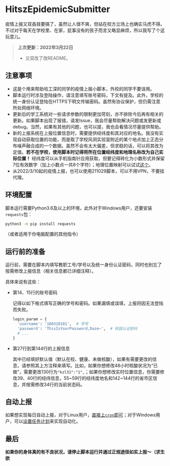 # HitszEpidemicSubmitter

疫情上报又双叒叕要搞了，虽然让人很不爽，但站在校方立场上也确实马虎不得。不过对于每天在学校里、在家，屁事没有的孩子而言又略显麻烦，所以我写了个这玩意儿。

>  **上次更新：2022年3月22日**
>
> - 又双改了改README。

## 注意事项

- 这是个用来帮助哈工深的同学的疫情上报小脚本，外校的同学不要误用。
- 脚本运行时涉及登陆操作，请注意填写账号密码，下文有提及。此外，学校的统一身份认证登陆在HTTPS下明文传输密码。虽然有协议保护，但仍需注意所处网络环境。
- 更新后的学工系统对一些请求参数的限制更加苛刻，亦不排除今后再有相关的更新。如果脚本出现了报错，请发Issue，我会尽量帮助解决问题或发更新或debug。当然，如果有其他的问题，也可以提，我也会看情况尽量提供帮助。
- 新的上报系统在上报位置信息时，需要提供经纬度和其对应的地名。我没有实现自动获取位置的功能，而是取了学校风洞实验室附近的某个地点加上正态分布噪声融合成的一个数据。虽然不会有太大偏差，但求稳的话，可以将其改为定值。**若不在学校，使用脚本时记得将所在位置经纬度和地理名称改为自己实际位置！** 经纬度可以从手机指南针应用获取，但要记得转化为小数形式并保留7位有效数字（加上小数点一共8个字符）；地理位置映射可以试试[这个](https://map.yanue.net/)。
- 从2022/3/10起的疫情上报，也可以使用211029脚本，可以不用VPN，不要挂代理。

## 环境配置

脚本运行需要Python3.6及以上的环境，此外对于Windows用户，还要安装`requests`包：

```bash
python3 -m pip install requests
```
（或者适用于你电脑配置的其他指令）

## 运行前的准备

运行前，需要在脚本内填写教职工号/学号以及统一身份认证密码，同时也别忘了按需修改上报信息（相关信息都已详细注释）。

具体来说有这些：

- 第14、15行的账号密码
  
  记得以如下格式填写正确的学号和密码。如果漏填或误填，上报将因无法登陆而失败。
  ```python
  login_param = {
    'username': '180310101',  # 学号
    'password': 'ThisIsYourPassword,Daze~',  # 校园认证密码
    # ...
  }
  ```
- 第27行到第144行的上报信息
  
  其中已经填好默认值（默认在校、健康、未做核酸），如果有需要更改的信息，请参照其上方注释来填写。比如，如果你想修改48小时核酸状况为“已做”，需要更改130行为`"kzl31":"1",`；如果你想修改实时位置信息，你需要修改39、40行的经纬信息，55\~59行的经纬度地名和142\~144行的省市区信息，并按需修改34行的当前状态码。

## 自动上报

如果想实现每日自动上报，对于Linux用户，[直接上`cron`即可](https://cloud.tencent.com/developer/article/1360036)；对于Windows用户，可以[设置任务计划](https://jingyan.baidu.com/article/9080802200cc15fd91c80fcf.html)来实现自动化。

## 最后

**如果你的身体真的有不良状况，请停止脚本运行并通过正规途径如实上报～（求生欲**
